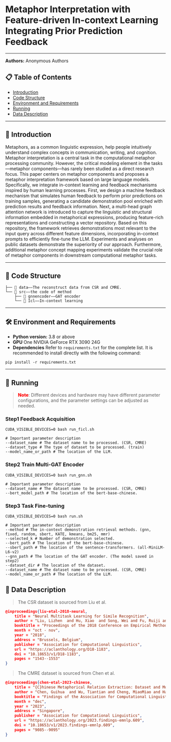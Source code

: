 # Metaphor Interpretation with Feature-driven In-context Learning Integrating Prior Prediction Feedback

---

**Authors:** Anonymous Authors


## 📋 Table of Contents
- [Introduction](#anchor-introduction)
- [Code Structure](#anchor-code-structure)
- [Environment and Requirements](#anchor-environment-and-requirements)
- [Running](#anchor-running)
- [Data Description](#anchor-data-description)

---

<a id="anchor-introduction"></a>
## 📌 Introduction

Metaphors, as a common linguistic expression, help people intuitively understand complex concepts in communication, writing, and cognition. Metaphor interpretation is a central task in the computational metaphor processing community. However, the critical modeling element in the tasks—metaphor components—has rarely been studied as a direct research focus. This paper centers on metaphor components and proposes a metaphor interpretation framework based on large language models. Specifically, we integrate in-context learning and feedback mechanisms inspired by human learning processes. First, we design a machine feedback mechanism that simulates human feedback to perform prior predictions on training samples, generating a candidate demonstration pool enriched with prediction results and feedback information. Next, a multi-head graph attention network is introduced to capture the linguistic and structural information embedded in metaphorical expressions, producing feature-rich representations and constructing a vector repository. Based on this repository, the framework retrieves demonstrations most relevant to the input query across different feature dimensions, incorporating in-context prompts to efficiently fine-tune the LLM. Experiments and analyses on public datasets demonstrate the superiority of our approach. Furthermore, additional metaphor concept mapping experiments validate the crucial role of metaphor components in downstream computational metaphor tasks. 

---

<a id="anchor-code-structure"></a>
## 📂 Code Structure
```angular2html
├── 📁 data——The reconstruct data from CSR and CMRE.
└── 📁 src——the code of method
    ├── 📁 gnnencoder——GAT encoder
    └── 📁 Icl——In-context learning
```

---

<a id="anchor-environment-and-requirements"></a>
## 🛠 Environment and Requirements
- **Python version:** 3.8 or above
- **GPU** One NVIDIA GeForce RTX 3090 24G
- **Dependencies** Refer to `requirements.txt` for the complete list. It is recommended to install directly with the following command:
```shell
pip install -r requirements.txt
```
---

<a id="anchor-running"></a>
## 🚀 Running
><span style="color:red;font-weight:800;">Note</span>: Different devices and hardware may have different parameter configurations, and the parameter settings can be adjusted as needed.

### Step1 Feedback Acquisition
```shell
CUDA_VISIBLE_DEVICES=0 bash run_ficl.sh
```
```shell
# Important parameter description
--dataset_name # The dataset name to be processed. (CSR, CMRE)
--dataset_type # The type of dataset to be processed. (train)
--model_name_or_path # The location of the LLM.
```

### Step2 Train Multi-GAT Encoder
```shell
CUDA_VISIBLE_DEVICES=0 bash run_gnn.sh
```
```shell
# Important parameter description
--dataset_name # The dataset name to be processed. (CSR, CMRE)
--bert_model_path # The location of the bert-base-chinese.
```


### Step3 Task Fine-tuning
```shell
CUDA_VISIBLE_DEVICES=0 bash run.sh
```

```shell
# Important parameter description
--method # The in-context demonstration retrieval methods. (gnn, fixed, random, sbert, KATE, kmeans, bm25, mmr)
--selected_k # Number of demonstration selected.
--bert_path # The location of the bert-base-chinese.
--sbert_path # The location of the sentence-transformers. (all-MiniLM-L6-v2)
--gnn_path # The location of the GAT encoder. (The model saved in step2)
--dataset_dir # The location of the dataset.
--dataset_name # The dataset name to be processed. (CSR, CMRE)
--model_name_or_path # The location of the LLM.
```

## 📄 Data Description
>The CSR dataset is sourced from Liu et al.
```json
@inproceedings{liu-etal-2018-neural,
    title = "Neural Multitask Learning for Simile Recognition",
    author = "Liu, Lizhen  and Hu, Xiao  and Song, Wei and Fu, Ruiji and Liu, Ting  and Hu, Guoping",
    booktitle = "Proceedings of the 2018 Conference on Empirical Methods in Natural Language Processing",
    month = "oct - nov",
    year = "2018",
    address = "Brussels, Belgium",
    publisher = "Association for Computational Linguistics",
    url = "https://aclanthology.org/D18-1183",
    doi = "10.18653/v1/D18-1183",
    pages = "1543--1553"
}
```
>The CMRE dataset is sourced from Chen et al.
```json
@inproceedings{chen-etal-2023-chinese,
    title = "{C}hinese Metaphorical Relation Extraction: Dataset and Models",
    author = "Chen, Guihua  and Wu, Tiantian and Cheng, MiaoMiao and Han, Xu and Gong, Jiefu  and Wang, Shijin and Song, Wei",
    booktitle = "Findings of the Association for Computational Linguistics: EMNLP 2023",
    month = "dec",
    year = "2023",
    address = "Singapore",
    publisher = "Association for Computational Linguistics",
    url = "https://aclanthology.org/2023.findings-emnlp.609",
    doi = "10.18653/v1/2023.findings-emnlp.609",
    pages = "9085--9095"
}
```

